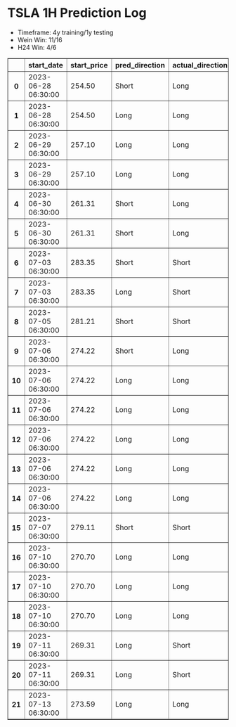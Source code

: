 <h1>TSLA 1H Prediction Log</h1>

* Timeframe: 4y training/1y testing
* Wein Win: 11/16
* H24  Win: 4/6
<table border="1" class="dataframe">
  <thead>
    <tr style="text-align: right;">
      <th></th>
      <th>start_date</th>
      <th>start_price</th>
      <th>pred_direction</th>
      <th>actual_direction</th>
      <th>end_date</th>
      <th>end_price</th>
      <th>difference</th>
      <th>model_type</th>
    </tr>
  </thead>
  <tbody>
    <tr>
      <th>0</th>
      <td>2023-06-28 06:30:00</td>
      <td>254.50</td>
      <td>Short</td>
      <td>Long</td>
      <td>2023-06-28 12:00:00</td>
      <td>256.37</td>
      <td>1.87</td>
      <td>Wein</td>
    </tr>
    <tr>
      <th>1</th>
      <td>2023-06-28 06:30:00</td>
      <td>254.50</td>
      <td>Long</td>
      <td>Long</td>
      <td>2023-06-28 12:00:00</td>
      <td>256.37</td>
      <td>1.87</td>
      <td>H24</td>
    </tr>
    <tr>
      <th>2</th>
      <td>2023-06-29 06:30:00</td>
      <td>257.10</td>
      <td>Long</td>
      <td>Long</td>
      <td>2023-06-29 12:00:00</td>
      <td>257.98</td>
      <td>0.40</td>
      <td>H24</td>
    </tr>
    <tr>
      <th>3</th>
      <td>2023-06-29 06:30:00</td>
      <td>257.10</td>
      <td>Long</td>
      <td>Long</td>
      <td>2023-06-29 12:00:00</td>
      <td>257.98</td>
      <td>0.40</td>
      <td>Wein</td>
    </tr>
    <tr>
      <th>4</th>
      <td>2023-06-30 06:30:00</td>
      <td>261.31</td>
      <td>Short</td>
      <td>Long</td>
      <td>2023-06-30 12:00:00</td>
      <td>263.26</td>
      <td>0.46</td>
      <td>Wein</td>
    </tr>
    <tr>
      <th>5</th>
      <td>2023-06-30 06:30:00</td>
      <td>261.31</td>
      <td>Short</td>
      <td>Long</td>
      <td>2023-06-30 12:00:00</td>
      <td>263.26</td>
      <td>0.46</td>
      <td>H24</td>
    </tr>
    <tr>
      <th>6</th>
      <td>2023-07-03 06:30:00</td>
      <td>283.35</td>
      <td>Short</td>
      <td>Short</td>
      <td>2023-07-03 12:00:00</td>
      <td>279.82</td>
      <td>-3.53</td>
      <td>H24</td>
    </tr>
    <tr>
      <th>7</th>
      <td>2023-07-03 06:30:00</td>
      <td>283.35</td>
      <td>Long</td>
      <td>Short</td>
      <td>2023-07-03 12:00:00</td>
      <td>279.82</td>
      <td>-3.53</td>
      <td>Wein</td>
    </tr>
    <tr>
      <th>8</th>
      <td>2023-07-05 06:30:00</td>
      <td>281.21</td>
      <td>Short</td>
      <td>Short</td>
      <td>2023-07-05 10:00:00</td>
      <td>280.95</td>
      <td>-0.26</td>
      <td>H24</td>
    </tr>
    <tr>
      <th>9</th>
      <td>2023-07-06 06:30:00</td>
      <td>274.22</td>
      <td>Short</td>
      <td>Long</td>
      <td>2023-07-06 07:00:00</td>
      <td>274.28</td>
      <td>0.06</td>
      <td>H24</td>
    </tr>
    <tr>
      <th>10</th>
      <td>2023-07-06 06:30:00</td>
      <td>274.22</td>
      <td>Long</td>
      <td>Long</td>
      <td>2023-07-06 07:00:00</td>
      <td>274.28</td>
      <td>0.06</td>
      <td>Wein</td>
    </tr>
    <tr>
      <th>11</th>
      <td>2023-07-06 06:30:00</td>
      <td>274.22</td>
      <td>Long</td>
      <td>Long</td>
      <td>2023-07-06 07:00:00</td>
      <td>274.28</td>
      <td>0.06</td>
      <td>Wein</td>
    </tr>
    <tr>
      <th>12</th>
      <td>2023-07-06 06:30:00</td>
      <td>274.22</td>
      <td>Long</td>
      <td>Long</td>
      <td>2023-07-06 07:00:00</td>
      <td>274.28</td>
      <td>0.06</td>
      <td>Wein</td>
    </tr>
    <tr>
      <th>13</th>
      <td>2023-07-06 06:30:00</td>
      <td>274.22</td>
      <td>Long</td>
      <td>Long</td>
      <td>2023-07-06 12:00:00</td>
      <td>276.58</td>
      <td>2.36</td>
      <td>Wein</td>
    </tr>
    <tr>
      <th>14</th>
      <td>2023-07-06 06:30:00</td>
      <td>274.22</td>
      <td>Long</td>
      <td>Long</td>
      <td>2023-07-06 12:00:00</td>
      <td>276.58</td>
      <td>2.36</td>
      <td>Wein</td>
    </tr>
    <tr>
      <th>15</th>
      <td>2023-07-07 06:30:00</td>
      <td>279.11</td>
      <td>Short</td>
      <td>Short</td>
      <td>2023-07-07 07:00:00</td>
      <td>277.65</td>
      <td>-1.46</td>
      <td>Wein</td>
    </tr>
    <tr>
      <th>16</th>
      <td>2023-07-10 06:30:00</td>
      <td>270.70</td>
      <td>Long</td>
      <td>Long</td>
      <td>2023-07-10 07:00:00</td>
      <td>271.43</td>
      <td>0.73</td>
      <td>Wein</td>
    </tr>
    <tr>
      <th>17</th>
      <td>2023-07-10 06:30:00</td>
      <td>270.70</td>
      <td>Long</td>
      <td>Long</td>
      <td>2023-07-10 07:00:00</td>
      <td>271.43</td>
      <td>0.73</td>
      <td>Wein</td>
    </tr>
    <tr>
      <th>18</th>
      <td>2023-07-10 06:30:00</td>
      <td>270.70</td>
      <td>Long</td>
      <td>Long</td>
      <td>2023-07-10 07:00:00</td>
      <td>271.43</td>
      <td>0.73</td>
      <td>Wein</td>
    </tr>
    <tr>
      <th>19</th>
      <td>2023-07-11 06:30:00</td>
      <td>269.31</td>
      <td>Long</td>
      <td>Short</td>
      <td>2023-07-11 07:00:00</td>
      <td>267.54</td>
      <td>-1.77</td>
      <td>Wein</td>
    </tr>
    <tr>
      <th>20</th>
      <td>2023-07-11 06:30:00</td>
      <td>269.31</td>
      <td>Long</td>
      <td>Short</td>
      <td>2023-07-11 12:00:00</td>
      <td>267.92</td>
      <td>-1.39</td>
      <td>Wein</td>
    </tr>
    <tr>
      <th>21</th>
      <td>2023-07-13 06:30:00</td>
      <td>273.59</td>
      <td>Long</td>
      <td>Long</td>
      <td>2023-07-13 12:00:00</td>
      <td>278.32</td>
      <td>4.73</td>
      <td>Wein</td>
    </tr>
  </tbody>
</table>